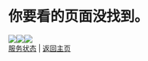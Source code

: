 # 你要看的页面没找到。
[![](https://img.shields.io/badge/-首页-blueviolet)](https://bashumiddleschool.github.io/2021Did/)[![](https://img.shields.io/badge/-下载-blue)](https://bashumiddleschool.github.io/2021Did/download)[![](https://img.shields.io/badge/-%E4%B8%8A%E4%BC%A0-green)](https://bashumiddleschool.github.io/2021Did/upload)    
[服务状态](https://bashumiddleschool.github.io/2021Did/status) | [返回主页](https://bashumiddleschool.github.io/2021Did/)

